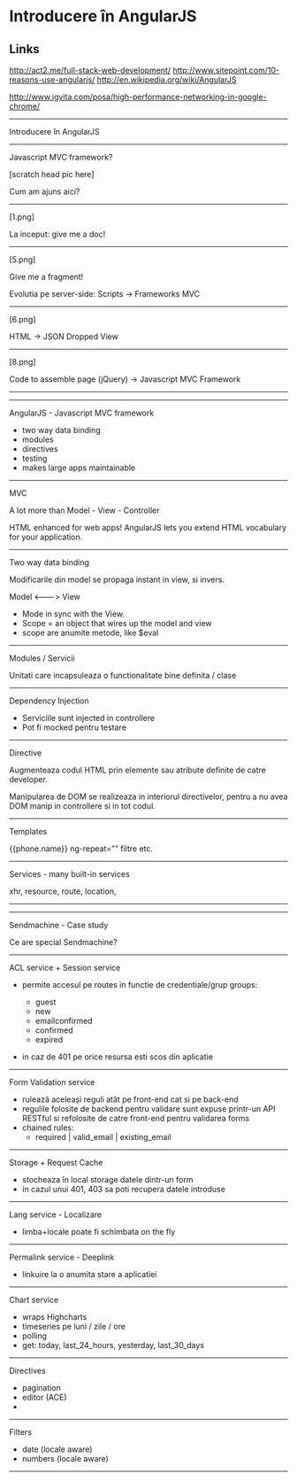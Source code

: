 Introducere în AngularJS
========================


Links
-----
http://act2.me/full-stack-web-development/ 
http://www.sitepoint.com/10-reasons-use-angularjs/ 
http://en.wikipedia.org/wiki/AngularJS

http://www.igvita.com/posa/high-performance-networking-in-google-chrome/ 


--------------------------

Introducere în AngularJS

--------------------------

Javascript MVC framework?

[scratch head pic here]

Cum am ajuns aici?

--------------------------

[1.png]

La inceput: give me a doc!

--------------------------

[5.png]

Give me a fragment!

Evolutia pe server-side: Scripts -> Frameworks MVC

--------------------------

[6.png]

HTML -> JSON
Dropped View

--------------------------

[8.png]

Code to assemble page (jQuery) -> Javascript MVC Framework

--------------------------
--------------------------

AngularJS - Javascript MVC framework

* two way data binding
* modules
* directives
* testing
* makes large apps maintainable

--------------------------

MVC

A lot more than Model - View - Controller

HTML enhanced for web apps!
AngularJS lets you extend HTML vocabulary for your application.

--------------------------

Two way data binding

Modificarile din model se propaga instant in view, si invers.

Model <---> View

* Mode in sync with the View.
* Scope = an object that wires up the model and view
* scope are anumite metode, like $eval

--------------------------

Modules / Servicii

Unitati care incapsuleaza o functionalitate bine definita / clase

--------------------------

Dependency Injection

* Serviciile sunt injected in controllere
* Pot fi mocked pentru testare

--------------------------

Directive

Augmenteaza codul HTML prin elemente sau atribute definite de catre developer.

Manipularea de DOM se realizeaza in interiorul directivelor, pentru a nu avea DOM manip in controllere si in tot codul.

--------------------------

Templates

{{phone.name}}
ng-repeat=””
filtre
etc.

--------------------------

Services - many built-in services

xhr, resource, route, location, 

--------------------------
--------------------------

Sendmachine - Case study

Ce are special Sendmachine?

--------------------------

ACL service + Session service

* permite accesul pe routes in functie de credentiale/grup
groups:
	* guest
	* new
	* emailconfirmed
	* confirmed
	* expired

* in caz de 401 pe orice resursa esti scos din aplicatie

--------------------------

Form Validation service

* rulează aceleași reguli atât pe front-end cat si pe back-end
* regulile folosite de backend pentru validare sunt expuse printr-un API RESTful si refolosite de catre front-end pentru validarea forms
* chained rules:
	* required | valid_email | existing_email

--------------------------

Storage + Request Cache

* stocheaza în local storage datele dintr-un form
* in cazul unui 401, 403 sa poti recupera datele introduse

--------------------------

Lang service - Localizare

* limba+locale poate fi schimbata on the fly

--------------------------

Permalink service - Deeplink

* linkuire la o anumita stare a aplicatiei

--------------------------

Chart service

* wraps Highcharts
* timeseries pe luni / zile / ore
* polling
* get: today, last_24_hours, yesterday, last_30_days

--------------------------

Directives
* pagination
* editor (ACE)
* 

--------------------------

Filters

* date (locale aware)
* numbers (locale aware)

--------------------------

